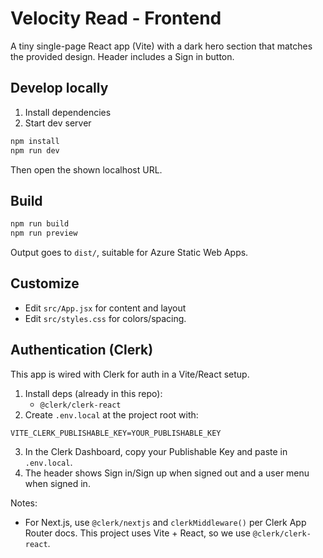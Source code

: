 # Velocity Read - Frontend

A tiny single-page React app (Vite) with a dark hero section that matches the provided design. Header includes a Sign in button.

## Develop locally

1. Install dependencies
2. Start dev server

```bash
npm install
npm run dev
```

Then open the shown localhost URL.

## Build

```bash
npm run build
npm run preview
```

Output goes to `dist/`, suitable for Azure Static Web Apps.

## Customize
- Edit `src/App.jsx` for content and layout
- Edit `src/styles.css` for colors/spacing. 

## Authentication (Clerk)

This app is wired with Clerk for auth in a Vite/React setup.

1. Install deps (already in this repo):
	- `@clerk/clerk-react` 
2. Create `.env.local` at the project root with:

```
VITE_CLERK_PUBLISHABLE_KEY=YOUR_PUBLISHABLE_KEY
```

3. In the Clerk Dashboard, copy your Publishable Key and paste in `.env.local`.
4. The header shows Sign in/Sign up when signed out and a user menu when signed in.

Notes:
- For Next.js, use `@clerk/nextjs` and `clerkMiddleware()` per Clerk App Router docs. This project uses Vite + React, so we use `@clerk/clerk-react`.